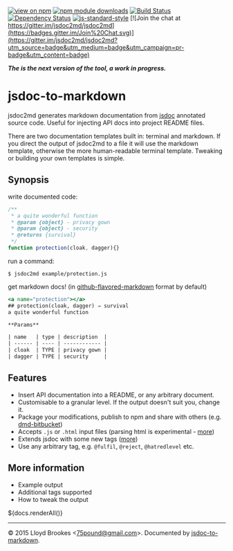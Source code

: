 [![view on npm](http://img.shields.io/npm/v/jsdoc-to-markdown.svg)](https://www.npmjs.org/package/jsdoc-to-markdown)
[![npm module downloads](http://img.shields.io/npm/dt/jsdoc-to-markdown.svg)](https://www.npmjs.org/package/jsdoc-to-markdown)
[![Build Status](https://travis-ci.org/jsdoc2md/jsdoc-to-markdown.svg?branch=master)](https://travis-ci.org/jsdoc2md/jsdoc-to-markdown)
[![Dependency Status](https://david-dm.org/jsdoc2md/jsdoc-to-markdown.svg)](https://david-dm.org/jsdoc2md/jsdoc-to-markdown)
[![js-standard-style](https://img.shields.io/badge/code%20style-standard-brightgreen.svg)](https://github.com/feross/standard)
[![Join the chat at https://gitter.im/jsdoc2md/jsdoc2md](https://badges.gitter.im/Join%20Chat.svg)](https://gitter.im/jsdoc2md/jsdoc2md?utm_source=badge&utm_medium=badge&utm_campaign=pr-badge&utm_content=badge)

***The is the next version of the tool, a work in progress.***

# jsdoc-to-markdown
jsdoc2md generates markdown documentation from [jsdoc](http://usejsdoc.org) annotated source code. Useful for injecting API docs into project README files.

There are two documentation templates built in: terminal and markdown. If you direct the output of jsdoc2md to a file it will use the markdown template, otherwise the more human-readable terminal template. Tweaking or building your own templates is simple.

## Synopsis
write documented code:
```js
/**
 * a quite wonderful function
 * @param {object} - privacy gown
 * @param {object} - security
 * @returns {survival}
 */
function protection(cloak, dagger){}
```

run a command:
```
$ jsdoc2md example/protection.js
```

get markdown docs! (in [github-flavored-markdown](https://help.github.com/articles/github-flavored-markdown/) format by default)
```handlebars
<a name="protection"></a>
## protection(cloak, dagger) ⇒ survival
a quite wonderful function

**Params**

| name   | type | description  |
| ------ | ---- | ------------ |
| cloak  | TYPE | privacy gown |
| dagger | TYPE | security     |
```

## Features

- Insert API documentation into a README, or any arbitrary document.
- Customisable to a granular level. If the output doesn't suit you, change it.
- Package your modifications, publish to npm and share with others (e.g. [dmd-bitbucket](https://github.com/jsdoc2md/dmd-bitbucket))
- Accepts `.js` or `.html` input files (parsing html is experimental - [more](https://github.com/jsdoc2md/jsdoc-parse/))
- Extends jsdoc with some new tags ([more](https://github.com/jsdoc2md/jsdoc-parse/))
- Use any arbitrary tag, e.g. `@fulfil`, `@reject`, `@hatredlevel` etc.

## More information

- Example output
- Additional tags supported
- How to tweak the output

${docs.renderAll()}

* * *

&copy; 2015 Lloyd Brookes \<75pound@gmail.com\>. Documented by [jsdoc-to-markdown](https://github.com/jsdoc2md/jsdoc-to-markdown).
